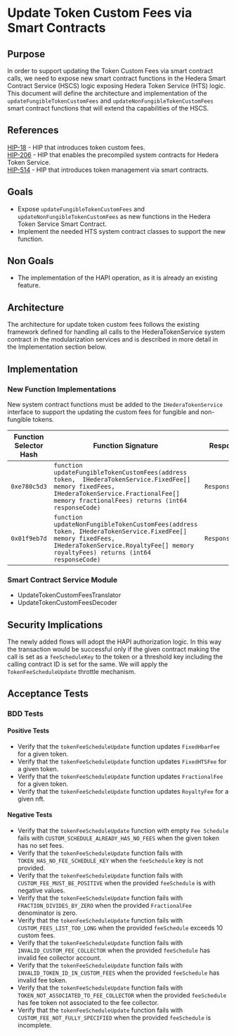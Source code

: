 # Update Token Custom Fees via Smart Contracts

## Purpose

In order to support updating the Token Custom Fees via smart contract calls, we need to expose new smart contract functions in the Hedera Smart Contract Service (HSCS) logic exposing Hedera Token Service (HTS) logic. This document will define the architecture and implementation of the `updateFungibleTokenCustomFees` and `updateNonFungibleTokenCustomFees` smart contract functions that will extend tha capabilities of the HSCS.

## References

[HIP-18](https://hips.hedera.com/hip/hip-18) - HIP that introduces token custom fees.\
[HIP-206](https://hips.hedera.com/hip/hip-206) - HIP that enables the precompiled system contracts for Hedera Token Service.\
[HIP-514](https://hips.hedera.com/hip/hip-514) - HIP that introduces token management via smart contracts.

## Goals

- Expose `updateFungibleTokenCustomFees` and `updateNonFungibleTokenCustomFees` as new functions in the Hedera Token Service Smart Contract.
- Implement the needed HTS system contract classes to support the new function.

## Non Goals

- The implementation of the HAPI operation, as it is already an existing feature.

## Architecture

The architecture for update token custom fees follows the existing framework defined for handling all calls to the HederaTokenService system contract in the modularization services and is described in more detail in the Implementation section below.

## Implementation

### New Function Implementations
New system contract functions must be added to the `IHederaTokenService` interface to support the updating the custom fees for fungible and non-fungible tokens.

| Function Selector Hash  | Function Signature                                    | Response                 |                                                                                                      | 
|-------------------------|-------------------------------------------------------|--------------------------|------------------------------------------------------------------------------------------------------|
| `0xe780c5d3`            | `function updateFungibleTokenCustomFees(address token,  IHederaTokenService.FixedFee[] memory fixedFees, IHederaTokenService.FractionalFee[] memory fractionalFees) returns (int64 responseCode)` | `ResponseCode`           | The response code from the call                                                                      |
| `0x01f9eb7d`            | `function updateNonFungibleTokenCustomFees(address token, IHederaTokenService.FixedFee[] memory fixedFees, IHederaTokenService.RoyaltyFee[] memory royaltyFees) returns (int64 responseCode)` | `ResponseCode`           | The response code from the call                                                                      |


### Smart Contract Service Module

- UpdateTokenCustomFeesTranslator
- UpdateTokenCustomFeesDecoder

## Security Implications

The newly added flows will adopt the HAPI authorization logic. In this way the transaction would be successful only if the given contract making the call is set as a `feeScheduleKey` to the token or a threshold key including the calling contract ID is set for the same.
We will apply the `TokenFeeScheduleUpdate` throttle mechanism.

## Acceptance Tests

### BDD Tests

#### Positive Tests

- Verify that the `tokenFeeScheduleUpdate` function updates `FixedHbarFee` for a given token.
- Verify that the `tokenFeeScheduleUpdate` function updates `FixedHTSFee` for a given token.
- Verify that the `tokenFeeScheduleUpdate` function updates `FractionalFee` for a given token.
- Verify that the `tokenFeeScheduleUpdate` function updates `RoyaltyFee` for a given nft.

#### Negative Tests

- Verify that the `tokenFeeScheduleUpdate` function with empty `Fee Schedule` fails with `CUSTOM_SCHEDULE_ALREADY_HAS_NO_FEES` when the given token has no set fees.
- Verify that the `tokenFeeScheduleUpdate` function fails with `TOKEN_HAS_NO_FEE_SCHEDULE_KEY` when the `feeSchedule` key is not provided.
- Verify that the `tokenFeeScheduleUpdate` function fails with `CUSTOM_FEE_MUST_BE_POSITIVE` when the provided `feeSchedule` is with negative values.
- Verify that the `tokenFeeScheduleUpdate` function fails with `FRACTION_DIVIDES_BY_ZERO` when the provided `FractionalFee` denominator is zero.
- Verify that the `tokenFeeScheduleUpdate` function fails with `CUSTOM_FEES_LIST_TOO_LONG` when the provided `feeSchedule` exceeds 10 custom fees.
- Verify that the `tokenFeeScheduleUpdate` function fails with `INVALID_CUSTOM_FEE_COLLECTOR` when the provided `feeSchedule` has invalid fee collector account.
- Verify that the `tokenFeeScheduleUpdate` function fails with `INVALID_TOKEN_ID_IN_CUSTOM_FEES` when the provided `feeSchedule` has invalid fee token.
- Verify that the `tokenFeeScheduleUpdate` function fails with `TOKEN_NOT_ASSOCIATED_TO_FEE_COLLECTOR` when the provided `feeSchedule` has fee token not associated to the fee collector.
- Verify that the `tokenFeeScheduleUpdate` function fails with `CUSTOM_FEE_NOT_FULLY_SPECIFIED` when the provided `feeSchedule` is incomplete.

